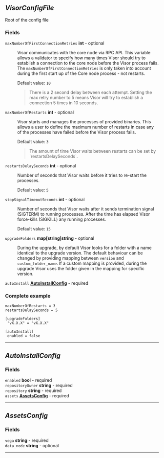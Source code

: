 





## *VisorConfigFile*
Root of the config file


### Fields

<dl>
<dt>
	<code>maxNumberOfFirstConnectionRetries</code>  <strong>int</strong>  - optional
</dt>

<dd>

Visor communicates with the core node via RPC API.
This variable allows a validator to specify how many times Visor should try to establish a connection to the core node before the Visor process fails.
The `maxNumberOfFirstConnectionRetries` is only taken into account during the first start up of the Core node process - not restarts.



Default value: <code>10</code>

<blockquote>There is a 2 second delay between each attempt. Setting the max retry number to 5 means Visor will try to establish a connection 5 times in 10 seconds.
</blockquote>
</dd>

<dt>
	<code>maxNumberOfRestarts</code>  <strong>int</strong>  - optional
</dt>

<dd>

Visor starts and manages the processes of provided binaries.
This allows a user to define the maximum number of restarts in case any of
the processes have failed before the Visor process fails.



Default value: <code>3</code>

<blockquote>The amount of time Visor waits between restarts can be set by `restartsDelaySeconds`.
</blockquote>
</dd>

<dt>
	<code>restartsDelaySeconds</code>  <strong>int</strong>  - optional
</dt>

<dd>

Number of seconds that Visor waits before it tries to re-start the processes.



Default value: <code>5</code>
</dd>

<dt>
	<code>stopSignalTimeoutSeconds</code>  <strong>int</strong>  - optional
</dt>

<dd>

Number of seconds that Visor waits after it sends termination signal (SIGTERM) to running processes.
After the time has elapsed Visor force-kills (SIGKILL) any running processes.



Default value: <code>15</code>
</dd>

<dt>
	<code>upgradeFolders</code>  <strong>map[string]string</strong>  - optional
</dt>

<dd>

During the upgrade, by default Visor looks for a folder with a name identical to the upgrade version.
The default behaviour can be changed by providing mapping between `version` and `custom_folder_name`.
If a custom mapping is provided, during the upgrade Visor uses the folder given in the mapping for specific version.


</dd>

<dt>
	<code>autoInstall</code>  <strong><a href="#autoinstallconfig">AutoInstallConfig</a></strong>  - required
</dt>

<dd>



</dd>



### Complete example


```hcl
maxNumberOfRestarts = 3
restartsDelaySeconds = 5

[upgradeFolders]
 "vX.X.X" = "vX.X.X"

[autoInstall]
 enabled = false

```


</dl>

---


## *AutoInstallConfig*


### Fields

<dl>
<dt>
	<code>enabled</code>  <strong>bool</strong>  - required
</dt>

<dd>



</dd>

<dt>
	<code>repositoryOwner</code>  <strong>string</strong>  - required
</dt>

<dd>



</dd>

<dt>
	<code>repository</code>  <strong>string</strong>  - required
</dt>

<dd>



</dd>

<dt>
	<code>assets</code>  <strong><a href="#assetsconfig">AssetsConfig</a></strong>  - required
</dt>

<dd>



</dd>



</dl>

---


## *AssetsConfig*


### Fields

<dl>
<dt>
	<code>vega</code>  <strong>string</strong>  - required
</dt>

<dd>



</dd>

<dt>
	<code>data_node</code>  <strong>string</strong>  - optional
</dt>

<dd>



</dd>



</dl>

---


